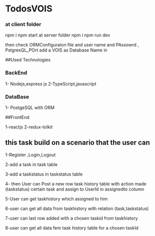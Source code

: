 # TodosVOIS

### at client folder 
npm i 
npm start 
at server folder 
npm i 
npm run dev 

then check ORMConfiguraion  file 
and  user name and PAssowrd , PstgresQL_POrt
 add a VOIS as Database Name in 

##Used Technologies

### BackEnd 
1- Nodejs,express js 
2-TypeScript,javascript

### DataBase 
1- PostgeSQL with ORM

##FrontEnd

1-reactjs
2-redux-tolkit

## this task build on a scenario that the user can
1-Register ,Login,Logout

2-add a task in task table

3-add a taskstatus in taskstatus table 

4- then User can Post a new row task history table  with action made (taskstatus)  certain task 
and assign to UserId in assignedto column 

5-User can get taskhistory which assigned to him 

6-user can get all data from  taskhistory with relation (task,taskstatus)

7-user can last row added  with a chosen taskid from taskhistory  

8-user can get all data fem task history table for a chosen taskId



